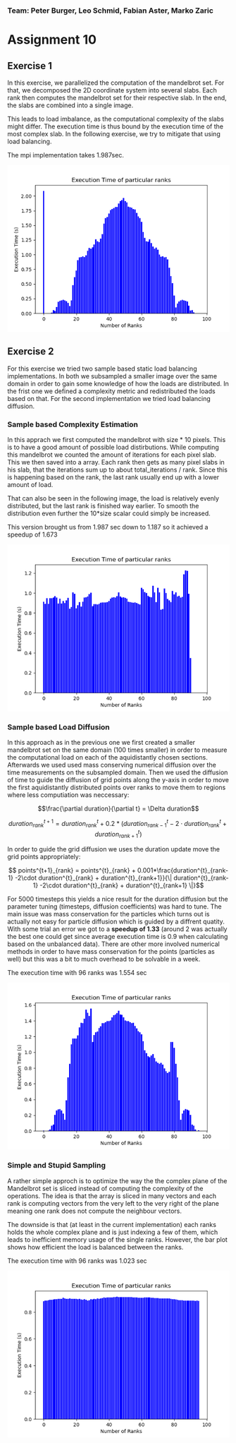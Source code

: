 ### Team: Peter Burger, Leo Schmid, Fabian Aster, Marko Zaric
# Assignment 10

## Exercise 1

In this exercise, we parallelized the computation of the mandelbrot set. For that, we decomposed the 2D coordinate system into several slabs. Each rank then computes the mandelbrot set for their respective slab. In the end, the slabs are combined into a single image.

This leads to load imbalance, as the computational complexity of the slabs might differ. The execution time is thus bound by the execution time of the most complex slab. In the following exercise, we try to mitigate that using load balancing.

The mpi implementation takes 1.987sec.

![Execution time on the ranks](ExecTimeSingleRanksNoBalance.png)

## Exercise 2

For this exercise we tried two sample based static load balancing implementations. In both we subsampled a smaller image over the same domain in order to gain some knowledge of how the loads are distributed. In the frist one we defined a complexity metric and redistributed the loads based on that. For the second implementation we tried load balancing diffusion. 

### Sample based Complexity Estimation

In this apprach we first computed the mandelbrot with size * 10 pixels.
This is to have a good amount of possible load distirbutions.
While computing this mandelbrot we counted the amount of iterations for each pixel slab.
This we then saved into a array.
Each rank then gets as many pixel slabs in his slab, that the iterations sum up to about total_iterations / rank.
Since this is happening based on the rank, the last rank usually end up with a lower amount of load.

That can also be seen in the following image, the load is relatively evenly distributed, but the last rank is finished way earlier.
To smooth the distribution even further the 10*size scalar could simply be increased.

This version brought us from 1.987 sec down to 1.187 so it achieved a speedup of 1.673

![Execution time on the ranks](ExecTimeSingleRanks.png)

### Sample based Load Diffusion

In this approach as in the previous one we first created a smaller mandelbrot set on the same domain (100 times smaller) in order to measure the computational load on each of the aquidistantly chosen sections. Afterwards we used used mass conserving numerical diffusion over the time measurements on the subsampled domain. Then we used the diffusion of time to guide the diffusion of grid points along the y-axis in order to move the first aquidistantly distributed points over ranks to move them to regions where less computiation was neccessary: 


$$\frac{\partial duration}{\partial t} = \Delta duration$$ 

$$ duration^{t+1}_{rank} = duration^{t}_{rank} + 0.2*(duration^{t}_{rank-1} -2\cdot duration^{t}_{rank} + duration^{t}_{rank+1})$$ 

In order to guide the grid diffusion we uses the duration update move the grid points appropriately:

$$ points^{t+1}_{rank} = points^{t}_{rank} + 0.001*\frac{duration^{t}_{rank-1} -2\cdot duration^{t}_{rank} + duration^{t}_{rank+1}}{\| duration^{t}_{rank-1} -2\cdot duration^{t}_{rank} + duration^{t}_{rank+1} \|}$$

For 5000 timesteps this yields a nice result for the duration diffusion but the parameter tuning (timesteps, diffusion coefficients) was hard to tune. The main issue was mass conservation for the particles which turns out is actually not easy for particle diffusion which is guided by a diffrent quatity. With some trial an error we got to a **speedup of 1.33** (around 2 was actually the best one could get since average execution time is 0.9 when calculating based on the unbalanced data). There are other more involved numerical methods in order to have mass conservation for the points (particles as well) but this was a bit to much overhead to be solvable in a week.  

The execution time with 96 ranks was 1.554 sec

![Benchmarks](ExecTimeSingleRanksDiffusion.png)


### Simple and Stupid Sampling

A rather simple approch is to optimize the way the the complex plane of the Mandelbrot set is sliced instead of computing the complexity of the operations. The idea is that the array is sliced in many vectors and each rank is computing vectors from the very left to the very right of the plane meaning one rank does not compute the neighbour vectors. 

The downside is that (at least in the current implementation) each ranks holds the whole complex plane and is just indexing a few of them, which leads to inefficient memory usage of the single ranks. However, the bar plot shows how efficient the load is balanced between the ranks.

The execution time with 96 ranks was 1.023 sec 

![Benchmarks](ExecTimeSingleRanksSimple.png)